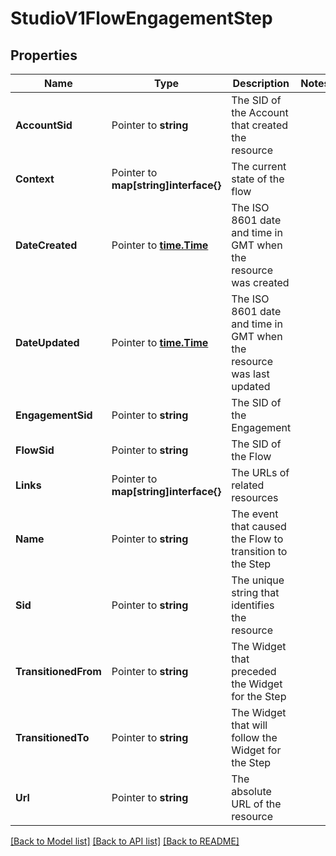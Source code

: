# StudioV1FlowEngagementStep

## Properties
Name | Type | Description | Notes
------------ | ------------- | ------------- | -------------
**AccountSid** | Pointer to **string** | The SID of the Account that created the resource |
**Context** | Pointer to **map[string]interface{}** | The current state of the flow |
**DateCreated** | Pointer to [**time.Time**](time.Time.md) | The ISO 8601 date and time in GMT when the resource was created |
**DateUpdated** | Pointer to [**time.Time**](time.Time.md) | The ISO 8601 date and time in GMT when the resource was last updated |
**EngagementSid** | Pointer to **string** | The SID of the Engagement |
**FlowSid** | Pointer to **string** | The SID of the Flow |
**Links** | Pointer to **map[string]interface{}** | The URLs of related resources |
**Name** | Pointer to **string** | The event that caused the Flow to transition to the Step |
**Sid** | Pointer to **string** | The unique string that identifies the resource |
**TransitionedFrom** | Pointer to **string** | The Widget that preceded the Widget for the Step |
**TransitionedTo** | Pointer to **string** | The Widget that will follow the Widget for the Step |
**Url** | Pointer to **string** | The absolute URL of the resource |

[[Back to Model list]](../README.md#documentation-for-models) [[Back to API list]](../README.md#documentation-for-api-endpoints) [[Back to README]](../README.md)


